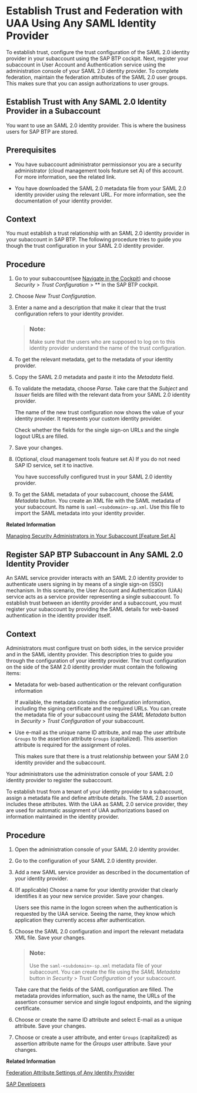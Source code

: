 <!-- loio2ce3938c66d94479848bff3090999027 -->

# Establish Trust and Federation with UAA Using Any SAML Identity Provider

To establish trust, configure the trust configuration of the SAML 2.0 identity provider in your subaccount using the SAP BTP cockpit. Next, register your subaccount in User Account and Authentication service using the administration console of your SAML 2.0 identity provider. To complete federation, maintain the federation attributes of the SAML 2.0 user groups. This makes sure that you can assign authorizations to user groups.

 <a name="loio8a213ea1a8664e6b96c0593e71339e0e"/>

<!-- loio8a213ea1a8664e6b96c0593e71339e0e -->

## Establish Trust with Any SAML 2.0 Identity Provider in a Subaccount

You want to use an SAML 2.0 identity provider. This is where the business users for SAP BTP are stored.



<a name="loio8a213ea1a8664e6b96c0593e71339e0e__prereq_dvg_xgj_p1b"/>

## Prerequisites

-   You have subaccount administrator permissionsor you are a security administrator \(cloud management tools feature set A\) of this account. For more information, see the related link.

-   You have downloaded the SAML 2.0 metadata file from your SAML 2.0 identity provider using the relevant URL. For more information, see the documentation of your identity provider.




## Context

You must establish a trust relationship with an SAML 2.0 identity provider in your subaccount in SAP BTP. The following procedure tries to guide you though the trust configuration in your SAML 2.0 identity provider.



## Procedure

1.  Go to your subaccount\(see [Navigate in the Cockpit](navigate-in-the-cockpit-0874895.md)\) and choose *Security* \> *Trust Configuration* \> ** in the SAP BTP cockpit.

2.  Choose *New Trust Configuration*.

3.  Enter a name and a description that make it clear that the trust configuration refers to your identity provider.

    > ### Note:  
    > Make sure that the users who are supposed to log on to this identity provider understand the name of the trust configuration.

4.  To get the relevant metadata, get to the metadata of your identity provider.

5.  Copy the SAML 2.0 metadata and paste it into the *Metadata* field.

6.  To validate the metadata, choose *Parse*. Take care that the *Subject* and *Issuer* fields are filled with the relevant data from your SAML 2.0 identity provider.

    The name of the new trust configuration now shows the value of your identity provider. It represents your custom identity provider.

    Check whether the fields for the single sign-on URLs and the single logout URLs are filled.

7.  Save your changes.

8.  \(Optional, cloud management tools feature set A\) If you do not need SAP ID service, set it to inactive.

    You have successfully configured trust in your SAML 2.0 identity provider.

9.  To get the SAML metadata of your subaccount, choose the *SAML Metadata* button. You create an XML file with the SAML metadata of your subaccount. Its name is `saml-<subdomain>-sp.xml`. Use this file to import the SAML metadata into your identity provider.


**Related Information**  


[Managing Security Administrators in Your Subaccount \[Feature Set A\]](managing-security-administrators-in-your-subaccount-feature-set-a-6752c4b.md "Running on the cloud management tools feature set A: When you create a subaccount, SAP BTP automatically grants your user the role for the administration of business users and their authorizations in the subaccount. Having this role, you can also add or remove other users who will then also be user and role administrators of this subaccount.")

 <a name="loio2bf08c7e91794ddfa0702a353be4c61d"/>

<!-- loio2bf08c7e91794ddfa0702a353be4c61d -->

## Register SAP BTP Subaccount in Any SAML 2.0 Identity Provider

An SAML service provider interacts with an SAML 2.0 identity provider to authenticate users signing in by means of a single sign-on \(SSO\) mechanism. In this scenario, the User Account and Authentication \(UAA\) service acts as a service provider representing a single subaccount. To establish trust between an identity provider and a subaccount, you must register your subaccount by providing the SAML details for web-based authentication in the identity provider itself.



## Context

Administrators must configure trust on both sides, in the service provider and in the SAML identity provider. This description tries to guide you through the configuration of your identity provider. The trust configuration on the side of the SAM 2.0 identity provider must contain the following items:

-   Metadata for web-based authentication or the relevant configuration information

    If available, the metadata contains the configuration information, including the signing certificate and the required URLs. You can create the metadata file of your subaccount using the *SAML Metadata* button in *Security* \> *Trust Configuration* of your subaccount.

-   Use e-mail as the unique name ID attribute, and map the user attribute `Groups` to the assertion attribute `Groups` \(capitalized\). This assertion attribute is required for the assignment of roles.

    This makes sure that there is a trust relationship between your SAM 2.0 identity provider and the subaccount.


Your administrators use the administration console of your SAML 2.0 identity provider to register the subaccount.

To establish trust from a tenant of your identity provider to a subaccount, assign a metadata file and define attribute details. The SAML 2.0 assertion includes these attributes. With the UAA as SAML 2.0 service provider, they are used for automatic assignment of UAA authorizations based on information maintained in the identity provider.



<a name="loio2bf08c7e91794ddfa0702a353be4c61d__steps_mwt_fc2_sy"/>

## Procedure

1.  Open the administration console of your SAML 2.0 identity provider.

2.  Go to the configuration of your SAML 2.0 identity provider.

3.  Add a new SAML service provider as described in the documentation of your identity provider.

4.  \(If applicable\) Choose a name for your identity provider that clearly identifies it as your new service provider. Save your changes.

    Users see this name in the logon screen when the authentication is requested by the UAA service. Seeing the name, they know which application they currently access after authentication.

5.  Choose the SAML 2.0 configuration and import the relevant metadata XML file. Save your changes.

    > ### Note:  
    > Use the `saml-<subdomain>-sp.xml` metadata file of your subaccount. You can create the file using the *SAML Metadata* button in *Security* \> *Trust Configuration* of your subaccount.

    Take care that the fields of the SAML configuration are filled. The metadata provides information, such as the name, the URLs of the assertion consumer service and single logout endpoints, and the signing certificate.

6.  Choose or create the name ID attribute and select E-mail as a unique attribute. Save your changes.

7.  Choose or create a user attribute, and enter `Groups` \(capitalized\) as assertion attribute name for the *Groups* user attribute. Save your changes.


**Related Information**  


[Federation Attribute Settings of Any Identity Provider](federation-attribute-settings-of-any-identity-provider-6d07333.md "This table is supposed to display the attribute settings of the identity provider and the values administrators use to establish trust between the SAML 2.0 identity provider and a new subaccount.")

[SAP Developers](https://developers.sap.com/tutorials/cp-azure-ad-saml.html)

